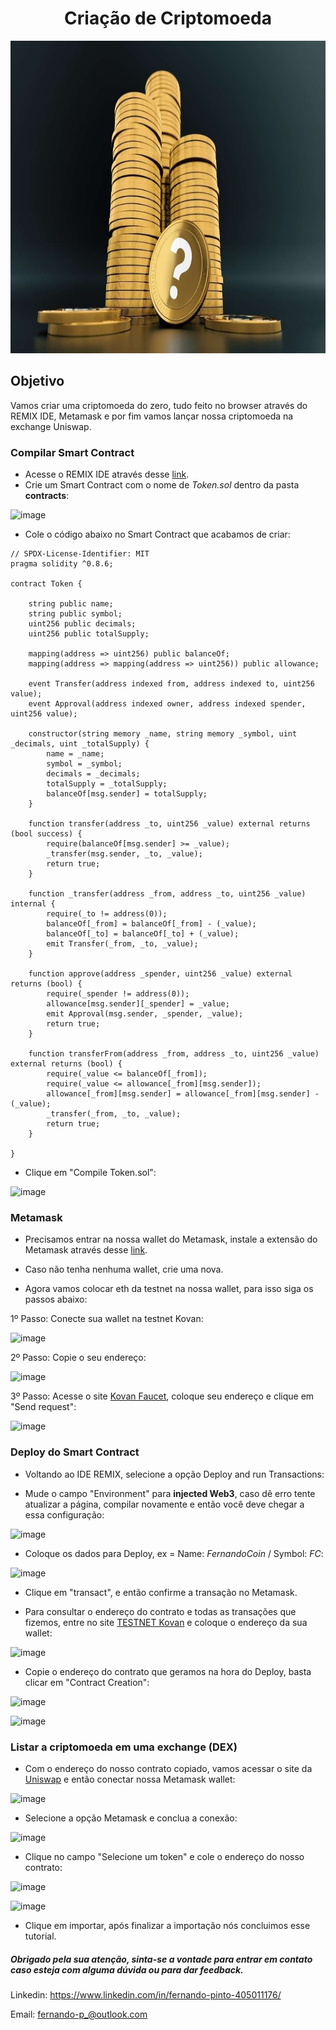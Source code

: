 <h1 align="center">Criação de Criptomoeda</h1>

<img src="coin-build.jpg" alt="coin-build" width="900" height="500">

## Objetivo

Vamos criar uma criptomoeda do zero, tudo feito no browser através do REMIX IDE, Metamask e por fim vamos lançar nossa criptomoeda na exchange Uniswap.

### Compilar Smart Contract

- Acesse o REMIX IDE através desse <a href="https://remix.ethereum.org/">link</a>.
- Crie um Smart Contract com o nome de _Token.sol_ dentro da pasta **contracts**:

![image](https://user-images.githubusercontent.com/84604722/135319543-f77f85a2-db5f-4f99-95da-d96b965066df.png)

- Cole o código abaixo no Smart Contract que acabamos de criar:

```
// SPDX-License-Identifier: MIT
pragma solidity ^0.8.6;

contract Token {

    string public name;
    string public symbol;
    uint256 public decimals;
    uint256 public totalSupply;

    mapping(address => uint256) public balanceOf;
    mapping(address => mapping(address => uint256)) public allowance;

    event Transfer(address indexed from, address indexed to, uint256 value);
    event Approval(address indexed owner, address indexed spender, uint256 value);

    constructor(string memory _name, string memory _symbol, uint _decimals, uint _totalSupply) {
        name = _name;
        symbol = _symbol;
        decimals = _decimals;
        totalSupply = _totalSupply; 
        balanceOf[msg.sender] = totalSupply;
    }

    function transfer(address _to, uint256 _value) external returns (bool success) {
        require(balanceOf[msg.sender] >= _value);
        _transfer(msg.sender, _to, _value);
        return true;
    }

    function _transfer(address _from, address _to, uint256 _value) internal {
        require(_to != address(0));
        balanceOf[_from] = balanceOf[_from] - (_value);
        balanceOf[_to] = balanceOf[_to] + (_value);
        emit Transfer(_from, _to, _value);
    }

    function approve(address _spender, uint256 _value) external returns (bool) {
        require(_spender != address(0));
        allowance[msg.sender][_spender] = _value;
        emit Approval(msg.sender, _spender, _value);
        return true;
    }

    function transferFrom(address _from, address _to, uint256 _value) external returns (bool) {
        require(_value <= balanceOf[_from]);
        require(_value <= allowance[_from][msg.sender]);
        allowance[_from][msg.sender] = allowance[_from][msg.sender] - (_value);
        _transfer(_from, _to, _value);
        return true;
    }

}
```

- Clique em "Compile Token.sol":

![image](https://user-images.githubusercontent.com/84604722/135319861-f3b17a3f-d9bc-42d9-9200-1356b82b179e.png)

### Metamask

- Precisamos entrar na nossa wallet do Metamask, instale a extensão do Metamask através desse <a href="https://metamask.io/download.html">link</a>.

- Caso não tenha nenhuma wallet, crie uma nova.

- Agora vamos colocar eth da testnet na nossa wallet, para isso siga os passos abaixo: 

1º Passo: Conecte sua wallet na testnet Kovan:

![image](https://user-images.githubusercontent.com/84604722/135322313-b275e28d-38c6-43c6-a2e4-a8e9aea4176a.png)

2º Passo: Copie o seu endereço:

![image](https://user-images.githubusercontent.com/84604722/135322523-9e97fc33-3b92-446d-b29f-f0b0d14a4489.png)

3º Passo: Acesse o site <a href="https://linkfaucet.protofire.io/kovan">Kovan Faucet</a>, coloque seu endereço e clique em "Send request":

![image](https://user-images.githubusercontent.com/84604722/135322909-0711e1e1-3c21-411c-b6cb-e2ca7fcc2e50.png)

### Deploy do Smart Contract

- Voltando ao IDE REMIX, selecione a opção Deploy and run Transactions:

- Mude o campo "Environment" para **injected Web3**, caso dê erro tente atualizar a página, compilar novamente e então você deve chegar a essa configuração:

![image](https://user-images.githubusercontent.com/84604722/135323933-9e0ff73c-79da-45cf-95d7-043865b08a40.png)

- Coloque os dados para Deploy, ex = Name: _FernandoCoin_ / Symbol: _FC_:

![image](https://user-images.githubusercontent.com/84604722/135324420-a1b6b568-24e5-44b4-8a84-7f55d0c9a071.png)

- Clique em "transact", e então confirme a transação no Metamask.

- Para consultar o endereço do contrato e todas as transações que fizemos, entre no site <a href="https://kovan.etherscan.io/">TESTNET Kovan</a> e coloque o endereço da sua wallet:

![image](https://user-images.githubusercontent.com/84604722/135326533-ebbb6ebd-c993-4322-ae9d-d70416c04d50.png)

- Copie o endereço do contrato que geramos na hora do Deploy, basta clicar em "Contract Creation":

![image](https://user-images.githubusercontent.com/84604722/135326927-f45cf4d2-ceae-4b85-ba8a-ef1574777f18.png)

![image](https://user-images.githubusercontent.com/84604722/135327087-7e93330a-5c90-4ada-81c5-b00731d8aaf6.png)

### Listar a criptomoeda em uma exchange (DEX)

- Com o endereço do nosso contrato copiado, vamos acessar o site da <a href="https://app.uniswap.org/#/swap">Uniswap</a> e então conectar nossa Metamask wallet:

![image](https://user-images.githubusercontent.com/84604722/135327866-8528eec9-d09b-4694-84fe-e27b415be601.png)

- Selecione a opção Metamask e conclua a conexão:

![image](https://user-images.githubusercontent.com/84604722/135328034-dba65e89-bebb-4f8e-8e17-3cbf0270ff5c.png)

- Clique no campo "Selecione um token" e cole o endereço do nosso contrato:

![image](https://user-images.githubusercontent.com/84604722/135331195-6ca230f8-245e-48a8-888f-21c74c5c1020.png)

![image](https://user-images.githubusercontent.com/84604722/135329264-1d83ee14-395a-471b-b774-10d8f9820771.png)

-  Clique em importar, após finalizar a importação nós concluimos esse tutorial.

##### Obrigado pela sua atenção, sinta-se a vontade para entrar em contato caso esteja com alguma dúvida ou para dar feedback.

Linkedin: https://www.linkedin.com/in/fernando-pinto-405011176/ 

Email: fernando-p_@outlook.com


